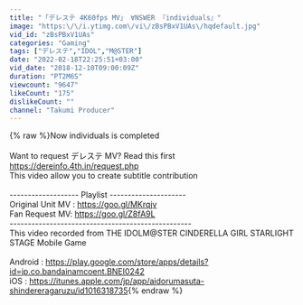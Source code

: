 ```yaml
---
title: "「デレステ 4K60fps MV」 ∀NSWER 『individuals』"
image: "https:\/\/i.ytimg.com\/vi\/zBsPBxV1UAs\/hqdefault.jpg"
vid_id: "zBsPBxV1UAs"
categories: "Gaming"
tags: ["デレステ","IDOL","M@STER"]
date: "2022-02-18T22:25:51+03:00"
vid_date: "2018-12-10T09:00:09Z"
duration: "PT2M6S"
viewcount: "9647"
likeCount: "175"
dislikeCount: ""
channel: "Takumi Producer"
---
```

{% raw %}Now individuals is completed<br /><br />Want to request デレステ MV? Read this first <a rel="nofollow" target="blank" href="https://dereinfo.4th.in/request.php">https://dereinfo.4th.in/request.php</a><br />This video allow you to create subtitle contribution<br /><br />------------------- Playlist ---------------------<br />Original Unit MV : <a rel="nofollow" target="blank" href="https://goo.gl/MKrqjv">https://goo.gl/MKrqjv</a><br />Fan Request MV: <a rel="nofollow" target="blank" href="https://goo.gl/Z8fA9L">https://goo.gl/Z8fA9L</a><br />--------------------------------------------------<br />This video recorded from THE IDOLM@STER CINDERELLA GIRL STARLIGHT STAGE Mobile Game<br /><br />Android : <a rel="nofollow" target="blank" href="https://play.google.com/store/apps/details?id=jp.co.bandainamcoent.BNEI0242">https://play.google.com/store/apps/details?id=jp.co.bandainamcoent.BNEI0242</a><br />iOS : <a rel="nofollow" target="blank" href="https://itunes.apple.com/jp/app/aidorumasuta-shindereragaruzu/id1016318735">https://itunes.apple.com/jp/app/aidorumasuta-shindereragaruzu/id1016318735</a>{% endraw %}
